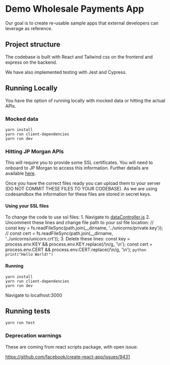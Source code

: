 # Demo Wholesale Payments App

Our goal is to create re-usable sample apps that external developers can leverage
as reference.

## Project structure

The codebase is built with React and Tailwind css on the frontend and express on the backend. 

We have also implemented testing with Jest and Cypress. 

## Running Locally
You have the option of running locally with mocked data or hitting the actual APIs. 

### Mocked data
    yarn install
    yarn run client-dependencies
    yarn run dev

### Hitting JP Morgan APIs

This will require you to provide some SSL certificates. 
You will need to onboard to JP Morgan to access this information. Further details are available [here](http://developer.jpmorgan.com/).

Once you have the correct files ready you can upload them to your server (DO NOT COMMIT THESE FILES TO YOUR CODEBASE). 
As we are using codesandbox the information for these files are stored in secret keys. 

#### Using your SSL files

To change the code to use ssl files:
    1. Navigate to [dataController.js](./server/dataController.js)
    2. Uncomment these lines and change file path to your ssl file location:
        // const key = fs.readFileSync(path.join(__dirname, '../unicorns/private.key'));
        // const cert = fs.readFileSync(path.join(__dirname, '../unicorns/unicorn.crt'));
    3. Delete these lines:
        const key = process.env.KEY && process.env.KEY.replace(/\\n/g, '\n');
        const cert = process.env.CERT && process.env.CERT.replace(/\\n/g, '\n');
        ```python
        print("Hello World!")
        ```

#### Running

    yarn install
    yarn run client-dependencies
    yarn run dev

Navigate to localhost:3000

## Running tests

    yarn run test


### Deprecation warnings

These are coming from react scripts package, with open issue:

https://github.com/facebook/create-react-app/issues/9431
